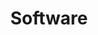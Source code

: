 ---
layout: project
title: "Software"
description: "Software Developed at Valeev Research Group"
header-img: "img/home-bg.jpg"
category: software
---